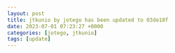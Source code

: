 ```yaml
---
layout: post
title: jtkunio by jotego has been updated to 03de18f
date: 2023-07-01 07:23:27 +0000
categories: [jotego, jtkunio]
tags: [update]
---
```


